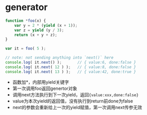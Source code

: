 # generator

```js
function *foo(x) {
    var y = 2 * (yield (x + 1));
    var z = yield (y / 3);
    return (x + y + z);
}

var it = foo( 5 );

// note: not sending anything into `next()` here
console.log( it.next() );       // { value:6, done:false }
console.log( it.next( 12 ) );   // { value:8, done:false }
console.log( it.next( 13 ) );   // { value:42, done:true }
```

- 函数加*，内部用yield关键字
- 第一次调用foo返回genertor对象
- 调用next方法执行到下一次yield，返回`{value:xxx,done:false}`
- value为本次yield的返回值，没有执行到return前done为false
- next的参数会重新给上一次的yield赋值，第一次调用next传参无效